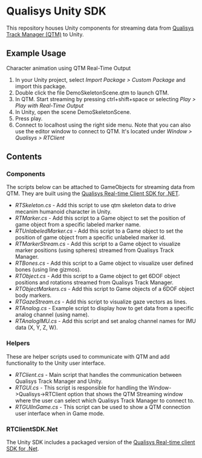 # Qualisys Unity SDK

This repository houses Unity components for streaming data from [Qualisys Track Manager (QTM)](http://www.qualisys.com/products/software/qtm) to Unity.

## Example Usage
Character animation using QTM Real-Time Output
1. In your Unity project, select *Import Package > Custom Package* and import this package.
2. Double click the file DemoSkeletonScene.qtm to launch QTM.
3. In QTM. Start streaming by pressing ctrl+shift+space or selecting *Play > Play with Real-Time Output*
4. In Unity, open the scene DemoSkeletonScene.
5. Press play.
6. Connect to localhost using the right side menu.
Note that you can also use the editor window to connect to QTM. It's located under *Window > Qualisys > RTClient*

## Contents

### Components

The scripts below can be attached to GameObjects for streaming data from QTM. They are built using the [Qualisys Real-time Client SDK for .NET](https://github.com/qualisys/RTClientSDK.Net).

* *RTSkeleton.cs* - Add this script to use qtm skeleton data to drive mecanim humanoid character in Unity.
* *RTMarker.cs* - Add this script to a Game object to set the position of game object from a specific labeled marker name.
* *RTUnlabeledMarker.cs* - Add this script to a Game object to set the position of game object from a specific unlabeled marker id.
* *RTMarkerStream.cs* - Add this script to a Game object to visualize marker positions (using spheres) streamed from Qualisys Track Manager.
* *RTBones.cs* - Add this script to a Game object to visualize user defined bones (using line gizmos).
* *RTObject.cs* - Add this script to a Game object to get 6DOF object positions and rotations streamed from Qualisys Track Manager.
* *RTObjectMarkers.cs* - Add this script to Game objects of a 6DOF object body markers.
* *RTGazeStream.cs* - Add this script to visualize gaze vectors as lines.
* *RTAnalog.cs* - Example script to display how to get data from a specific analog channel (using name).
* *RTAnalogIMU.cs* - Add this script and set analog channel names for IMU data (X, Y, Z, W).

### Helpers

These are helper scripts used to communicate with QTM and add functionality to the Unity user interface.

* *RTClient.cs* - Main script that handles the communication between Qualisys Track Manager and Unity.
* *RTGUI.cs* - This script is responsible for handling the Window->Qualisys->RTClient option that shows the QTM Streaming window where the user can select which Qualisys Track Manager to connect to.
* *RTGUIInGame.cs* - This script can be used to show a QTM connection user interface when in Game mode.

### RTClientSDK.Net

The Unity SDK includes a packaged version of the [Qualisys Real-time client SDK for .Net](https://github.com/qualisys/RTClientSDK.Net).